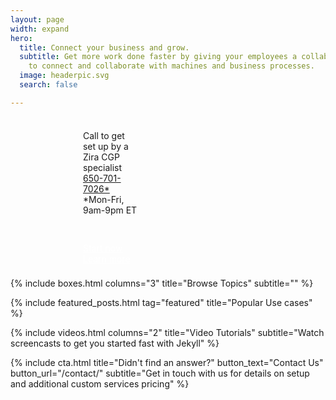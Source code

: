 ```yaml
---
layout: page
width: expand
hero:
  title: Connect your business and grow.
  subtitle: Get more work done faster by giving your employees a collaboration toolset
    to connect and collaborate with machines and business processes.
  image: headerpic.svg
  search: false

---
```

<html>
<head>
<meta name="viewport" content="width=device-width, initial-scale=1.0">
<style>
.columns {
width: 33.3%;
padding: 8px;
}
.button {
background-color: #46c777;
border: none;
color: white !important;
padding: 10px 25px;
text-align: center;
text-decoration: none;
font-size: 18px;
}
.text {
width: 66.6%;
margin: 0 auto;
}
@media only screen and (max-width: 600px) {
.columns {
width: 100%;
}
}
</style>
</head>
<body>
<div class="uk-flex uk-flex-center uk-flex-wrap">
<div class="text">
<div class="columns">
<ul style="list-style-type:none;">
<li>Call to get set up by a Zira CGP specialist</li>
<li><a href="tel:650-701-7026">650-701-7026*</a></li>
<li>*Mon-Fri, 9am-9pm ET</li>
</ul>
</div>
<div class="columns">
<ul style="list-style-type:none;">
<li><a style="color:white" class="uk-button uk-button-primary uk-button-large" 	href="/contact">Start now</a></li>

<li></li> <li><a style="color:white" class="uk-button uk-button-primary uk-button-large" href="/docs/getting-started/introduction/">Learn more</a></li> </ul> </div> </div> </div> </body> </html>

<!-- Browse Topics --> {% include boxes.html columns="3" title="Browse Topics" subtitle="" %} <!-- New posts --> <!-- {% include new-posts.html columns="3" tag="new" title="New posts" subtitle="" %} -->

<!-- Featured Articles -->
{% include featured_posts.html tag="featured" title="Popular Use cases" %}

{% include videos.html columns="2" title="Video Tutorials" subtitle="Watch screencasts to get you started fast with
Jekyll" %}

<!-- {% include faqs.html multiple="true" title="Frequently asked questions" category="presale" subtitle="Find quicke answers to frequent pre-sale questions asked by customers" %} -->

<!-- {% include team.html authors="evan, john, sara, alex, tom, daniel" title="We are here to help" subtitle="Our team is just an email away ready to answer your questions" %} -->

{% include cta.html title="Didn't find an answer?" button_text="Contact Us" button_url="/contact/" subtitle="Get in
touch with us for details on setup and additional custom services pricing" %}

<!-- Global site tag (gtag.js) - Google Analytics -->
<script async src="https://www.googletagmanager.com/gtag/js?id=UA-23863461-5">
</script>
<script>
window.dataLayer = window.dataLayer || \[\];
function gtag(){dataLayer.push(arguments);}
gtag('js', new Date());

gtag('config', 'UA-23863461-5');
</script>